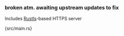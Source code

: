 ### broken atm. awaiting upstream updates to fix

Includes [Rustls](https://github.com/rustls/rustls)-based HTTPS server

{src/main.rs}